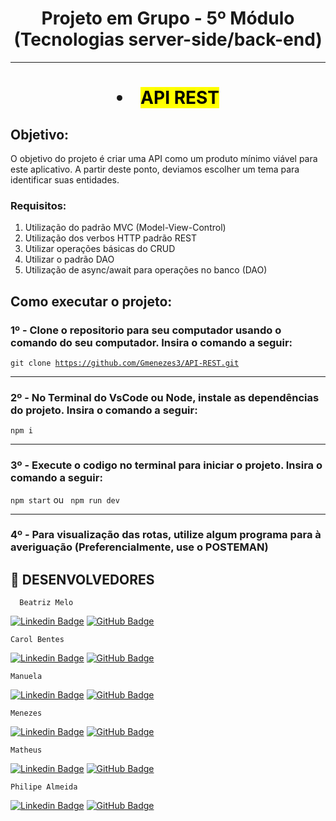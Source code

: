 <h1 align=center>Projeto em Grupo - 5º Módulo (Tecnologias server-side/back-end)</h1>
<hr>

<h1 align=center><li><mark>API REST</mark></li></h1>
<h2>Objetivo:</h2>
<p> O objetivo do projeto é criar uma API como um produto mínimo viável para este aplicativo. A partir deste ponto, deviamos escolher um tema para identificar suas entidades.

<h3>Requisitos:</h3>

<ol><li>Utilização do padrão MVC (Model-View-Control) </li>
<li>Utilização dos verbos HTTP padrão REST</li>
<li>Utilizar operações básicas do CRUD</li>
<li>Utilizar o padrão DAO</li>
<li>Utilização de async/await para operações no banco (DAO)</li>
</ol>

<h2>Como executar o projeto:</h2>

<h3>1º - Clone o repositorio para seu computador usando o comando do seu computador. Insira o comando a seguir:</h3>

<code>git clone https://github.com/Gmenezes3/API-REST.git</code>

<hr>

<h3>2º - No Terminal do VsCode ou Node, instale as dependências do projeto. Insira o comando a seguir:</h3>

<code>npm i</code>

<hr>

<h3>3º - Execute o codigo no terminal para iniciar o projeto. Insira o comando a seguir:</h3>

<code>npm start</code> ou <code> npm run dev</code>

<hr>

<h3>4º - Para visualização das rotas, utilize algum programa para à averiguação (Preferencialmente, use o <strong>POSTEMAN</strong>)
  
  
  ## 🤝 DESENVOLVEDORES
      Beatriz Melo
[![Linkedin Badge](https://img.shields.io/badge/-LinkedIn-blue?style=flat-square&logo=Linkedin&logoColor=white&%22width=%2260&link=https:https://www.linkedin.com/in/lucascanella-dados/)](https://br.linkedin.com/in/beatrizmelop/)
[![GitHub Badge](https://img.shields.io/badge/GitHub-100000?style=for-the-badge&logo=github&logoColor=white%22width=%2260)](https://github.com/beatrizmelop)
    
  
    Carol Bentes
[![Linkedin Badge](https://img.shields.io/badge/-LinkedIn-blue?style=flat-square&logo=Linkedin&logoColor=white&link=https:https://www.linkedin.com/in/lucascanella-dados/)](https://www.linkedin.com/in/caroline-bentes-89ba28160/)
[![GitHub Badge](https://img.shields.io/badge/GitHub-100000?style=for-the-badge&logo=github&logoColor=white%22width=%2260)](https://github.com/carolbentes)
  
  
    Manuela
[![Linkedin Badge](https://img.shields.io/badge/-LinkedIn-blue?style=flat-square&logo=Linkedin&logoColor=white&%22width=%2260&link=https:https://www.linkedin.com/in/lucascanella-dados/)](https://br.linkedin.com/in/manuela-alexandre-informatica)
[![GitHub Badge](https://img.shields.io/badge/GitHub-100000?style=for-the-badge&logo=github&logoColor=white%22width=%2260)](https://github.com/Manuela-Andrade)
  
  
    Menezes
 [![Linkedin Badge](https://img.shields.io/badge/-LinkedIn-blue?style=flat-square&logo=Linkedin&logoColor=white&%22width=%2260&link=https:https://www.linkedin.com/in/lucascanella-dados/)](https://www.linkedin.com/in/jorge-menezes-2bb6541b2/)
 [![GitHub Badge](https://img.shields.io/badge/GitHub-100000?style=for-the-badge&logo=github&logoColor=white%22width=%2260)](https://github.com/Gmenezes3)
  
  
    Matheus
 [![Linkedin Badge](https://img.shields.io/badge/-LinkedIn-blue?style=flat-square&logo=Linkedin&logoColor=white&%22width=%2260&link=https:https://www.linkedin.com/in/lucascanella-dados/)](https://www.linkedin.com/in/matheus-silva-mendo%C3%A7a-544940268/)
 [![GitHub Badge](https://img.shields.io/badge/GitHub-100000?style=for-the-badge&logo=github&logoColor=white%22width=%2260)](https://github.com/MatheusMendoca)


    Philipe Almeida
  [![Linkedin Badge](https://img.shields.io/badge/-LinkedIn-blue?style=flat-square&logo=Linkedin&logoColor=white&%22width=%2260&link=https:https://www.linkedin.com/in/lucascanella-dados/)](https://www.linkedin.com/in/philipe-almeida-0407361a4/)
  [![GitHub Badge](https://img.shields.io/badge/GitHub-100000?style=for-the-badge&logo=github&logoColor=white%22width=%2260)](https://github.com/Kalled21)
